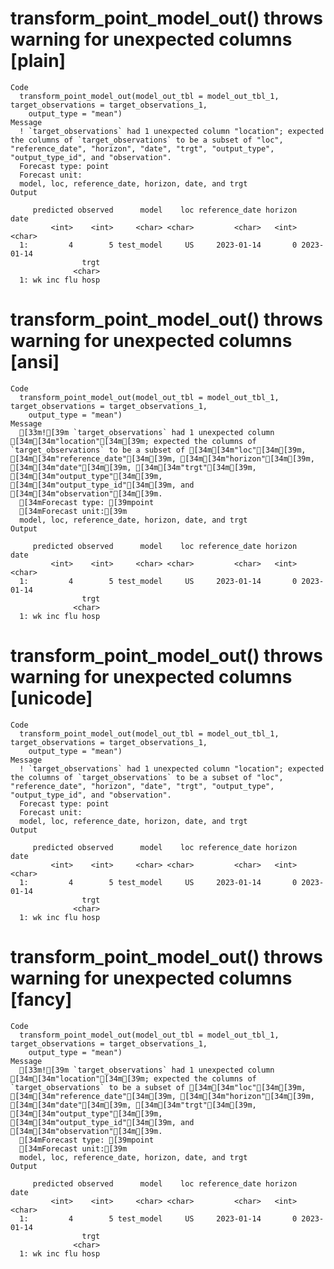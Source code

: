 # transform_point_model_out() throws warning for unexpected columns [plain]

    Code
      transform_point_model_out(model_out_tbl = model_out_tbl_1, target_observations = target_observations_1,
        output_type = "mean")
    Message
      ! `target_observations` had 1 unexpected column "location"; expected the columns of `target_observations` to be a subset of "loc", "reference_date", "horizon", "date", "trgt", "output_type", "output_type_id", and "observation".
      Forecast type: point
      Forecast unit:
      model, loc, reference_date, horizon, date, and trgt
    Output
      
         predicted observed      model    loc reference_date horizon       date
             <int>    <int>     <char> <char>         <char>   <int>     <char>
      1:         4        5 test_model     US     2023-01-14       0 2023-01-14
                    trgt
                  <char>
      1: wk inc flu hosp

# transform_point_model_out() throws warning for unexpected columns [ansi]

    Code
      transform_point_model_out(model_out_tbl = model_out_tbl_1, target_observations = target_observations_1,
        output_type = "mean")
    Message
      [33m![39m `target_observations` had 1 unexpected column [34m[34m"location"[34m[39m; expected the columns of `target_observations` to be a subset of [34m[34m"loc"[34m[39m, [34m[34m"reference_date"[34m[39m, [34m[34m"horizon"[34m[39m, [34m[34m"date"[34m[39m, [34m[34m"trgt"[34m[39m, [34m[34m"output_type"[34m[39m, [34m[34m"output_type_id"[34m[39m, and [34m[34m"observation"[34m[39m.
      [34mForecast type: [39mpoint
      [34mForecast unit:[39m
      model, loc, reference_date, horizon, date, and trgt
    Output
      
         predicted observed      model    loc reference_date horizon       date
             <int>    <int>     <char> <char>         <char>   <int>     <char>
      1:         4        5 test_model     US     2023-01-14       0 2023-01-14
                    trgt
                  <char>
      1: wk inc flu hosp

# transform_point_model_out() throws warning for unexpected columns [unicode]

    Code
      transform_point_model_out(model_out_tbl = model_out_tbl_1, target_observations = target_observations_1,
        output_type = "mean")
    Message
      ! `target_observations` had 1 unexpected column "location"; expected the columns of `target_observations` to be a subset of "loc", "reference_date", "horizon", "date", "trgt", "output_type", "output_type_id", and "observation".
      Forecast type: point
      Forecast unit:
      model, loc, reference_date, horizon, date, and trgt
    Output
      
         predicted observed      model    loc reference_date horizon       date
             <int>    <int>     <char> <char>         <char>   <int>     <char>
      1:         4        5 test_model     US     2023-01-14       0 2023-01-14
                    trgt
                  <char>
      1: wk inc flu hosp

# transform_point_model_out() throws warning for unexpected columns [fancy]

    Code
      transform_point_model_out(model_out_tbl = model_out_tbl_1, target_observations = target_observations_1,
        output_type = "mean")
    Message
      [33m![39m `target_observations` had 1 unexpected column [34m[34m"location"[34m[39m; expected the columns of `target_observations` to be a subset of [34m[34m"loc"[34m[39m, [34m[34m"reference_date"[34m[39m, [34m[34m"horizon"[34m[39m, [34m[34m"date"[34m[39m, [34m[34m"trgt"[34m[39m, [34m[34m"output_type"[34m[39m, [34m[34m"output_type_id"[34m[39m, and [34m[34m"observation"[34m[39m.
      [34mForecast type: [39mpoint
      [34mForecast unit:[39m
      model, loc, reference_date, horizon, date, and trgt
    Output
      
         predicted observed      model    loc reference_date horizon       date
             <int>    <int>     <char> <char>         <char>   <int>     <char>
      1:         4        5 test_model     US     2023-01-14       0 2023-01-14
                    trgt
                  <char>
      1: wk inc flu hosp

